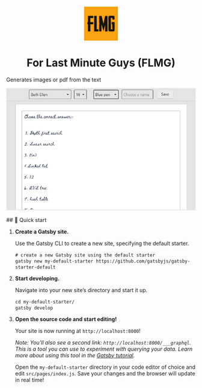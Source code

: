 <p align="center">
  <a href="https://www.gatsbyjs.com">
    <img alt="Gatsby" src="./src/images/gatsby-icon.png" width="90" />
  </a>
</p>
<h1 align="center">
  For Last Minute Guys (FLMG)
</h1>

Generates images or pdf from the text

<p align="center">
  <a href="https://www.gatsbyjs.com">
    <img alt="Gatsby" src="./src/images/Banner.jpg" width="600" />
  </a>
</p>
## 🚀 Quick start

1.  **Create a Gatsby site.**

    Use the Gatsby CLI to create a new site, specifying the default starter.

    ```shell
    # create a new Gatsby site using the default starter
    gatsby new my-default-starter https://github.com/gatsbyjs/gatsby-starter-default
    ```

1.  **Start developing.**

    Navigate into your new site’s directory and start it up.

    ```shell
    cd my-default-starter/
    gatsby develop
    ```

1.  **Open the source code and start editing!**

    Your site is now running at `http://localhost:8000`!

    _Note: You'll also see a second link: _`http://localhost:8000/___graphql`_. This is a tool you can use to experiment with querying your data. Learn more about using this tool in the [Gatsby tutorial](https://www.gatsbyjs.com/tutorial/part-five/#introducing-graphiql)._

    Open the `my-default-starter` directory in your code editor of choice and edit `src/pages/index.js`. Save your changes and the browser will update in real time!
